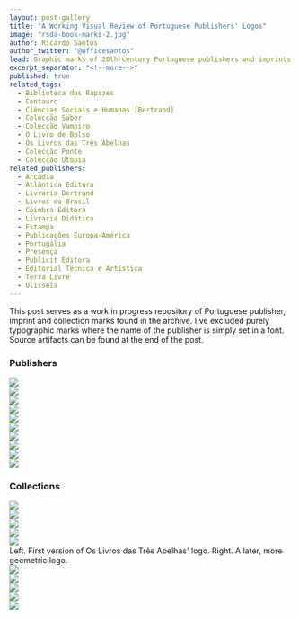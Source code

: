 ```yaml
---
layout: post-gallery
title: "A Working Visual Review of Portuguese Publishers' Logos"
image: "rsda-book-marks-2.jpg"
author: Ricardo Santos
author_twitter: "@officesantos"
lead: Graphic marks of 20th-century Portuguese publishers and imprints.
excerpt_separator: "<!--more-->"
published: true
related_tags:
  - Biblioteca dos Rapazes
  - Centauro
  - Ciências Sociais e Humanas [Bertrand]
  - Colecção Saber
  - Colecção Vampiro
  - O Livro de Bolso
  - Os Livros das Três Abelhas
  - Colecção Ponte
  - Colecção Utopia
related_publishers:
  - Arcádia
  - Atlântica Editora
  - Livraria Bertrand
  - Livros do Brasil
  - Coimbra Editora
  - Livraria Didática
  - Estampa
  - Publicações Europa-América
  - Portugália
  - Presença
  - Publicit Editora
  - Editorial Técnica e Artística
  - Terra Livre
  - Ulisseia
---
```


  <div class="row datum-section post-gallery-body text">
    <div class="col-12 col-sm-3 col-md-2 datum-left-col"></div>
    <div class="col-12 col-sm-9 col-lg-8 col-xl-7">
        <section class="post-text">
            This post serves as a work in progress repository of Portuguese publisher, imprint and collection marks found in the archive. I've excluded purely typographic marks where the name of the publisher is simply set in a font. Source artifacts can be found at the end of the post.
        </section>
    </div>

  </div>

  <div class="row datum-section post-gallery-body grid">

<div class="col-12 col-sm-3 col-md-2 datum-left-col"></div>
<div class="col-12 col-sm-9"><h3 class="post-text-title">Publishers</h3></div>

<div class="col-12 col-sm-6 col-md-4">

<a href="/images/blog_posts/publishers-logos/arcadia.jpg" data-fancybox="post-gallery" >
<img class="grid-post-img" src="/images/blog_posts/publishers-logos/arcadia.jpg">
</a>
</div>

<div class="col-12 col-sm-6 col-md-4">
<a href="/images/blog_posts/publishers-logos/bertrand.jpg" data-fancybox="post-gallery" >
<img class="grid-post-img" src="/images/blog_posts/publishers-logos/bertrand.jpg">
</a>
</div>

<div class="col-12 col-sm-6 col-md-4">
<a href="/images/blog_posts/publishers-logos/livraria-didatica.jpg" data-fancybox="post-gallery" >
<img class="grid-post-img" src="/images/blog_posts/publishers-logos/livraria-didatica.jpg">
</a>
</div>

<div class="col-12 col-sm-6 col-md-4">
<a href="/images/blog_posts/publishers-logos/estampa.jpg" data-fancybox="post-gallery" >
<img class="grid-post-img" src="/images/blog_posts/publishers-logos/estampa.jpg">
</a>
</div>

<div class="col-12 col-sm-6 col-md-4">
<a href="/images/blog_posts/publishers-logos/europa-america.jpg" data-fancybox="post-gallery" >
<img class="grid-post-img" src="/images/blog_posts/publishers-logos/europa-america.jpg">
</a>
</div>

<div class="col-12 col-sm-6 col-md-4">
<a href="/images/blog_posts/publishers-logos/presenca.jpg" data-fancybox="post-gallery" >
<img class="grid-post-img" src="/images/blog_posts/publishers-logos/presenca.jpg">
</a>
</div>

<div class="col-12 col-sm-6 col-md-4">
<a href="/images/blog_posts/publishers-logos/publicit.jpg" data-fancybox="post-gallery" >
<img class="grid-post-img" src="/images/blog_posts/publishers-logos/publicit.jpg">
</a>
</div>

<div class="col-12 col-sm-6 col-md-4">
<a href="/images/blog_posts/publishers-logos/eta.jpg" data-fancybox="post-gallery" >
<img class="grid-post-img" src="/images/blog_posts/publishers-logos/eta.jpg">
</a>
</div>

<div class="col-12 col-sm-6 col-md-4">
<a href="/images/blog_posts/publishers-logos/terra-livre.jpg" data-fancybox="post-gallery" >
<img class="grid-post-img" src="/images/blog_posts/publishers-logos/terra-livre.jpg">
</a>
</div>

<div class="col-12 col-sm-6 col-md-4">
<a href="/images/blog_posts/publishers-logos/ulisseia.jpg" data-fancybox="post-gallery" >
<img class="grid-post-img" src="/images/blog_posts/publishers-logos/ulisseia.jpg">
</a>
</div>

<div class="col-12 col-sm-3 col-md-2 datum-left-col"></div>
<div class="col-12 col-sm-9"><h3 class="post-text-title">Collections</h3></div>

<div class="col-12 col-sm-6 col-md-4">
<a href="/images/blog_posts/publishers-logos/portugalia-biblioteca-dos-rapazes.jpg" data-fancybox="post-gallery" >
<img class="grid-post-img" src="/images/blog_posts/publishers-logos/portugalia-biblioteca-dos-rapazes.jpg">
</a>
</div>

<div class="col-12 col-sm-6 col-md-4">
<a href="/images/blog_posts/publishers-logos/centauro.jpg" data-fancybox="post-gallery" >
<img class="grid-post-img" src="/images/blog_posts/publishers-logos/centauro.jpg">
</a>
</div>

<div class="col-12 col-sm-6 col-md-4">
<a href="/images/blog_posts/publishers-logos/bertrand-ciencias-sociais.jpg" data-fancybox="post-gallery" >
<img class="grid-post-img" src="/images/blog_posts/publishers-logos/bertrand-ciencias-sociais.jpg">
</a>
</div>

<div class="col-12"></div>

<div class="col-12 col-sm-6">
<a href="/images/blog_posts/publishers-logos/tres-abelhas-slanted.jpg" data-fancybox="post-gallery" >
<img class="grid-post-img" src="/images/blog_posts/publishers-logos/tres-abelhas-slanted.jpg">
</a>
</div>

<div class="col-12 col-sm-6">
<a href="/images/blog_posts/publishers-logos/tres-abelhas.jpg" data-fancybox="post-gallery" >
<img class="grid-post-img" src="/images/blog_posts/publishers-logos/tres-abelhas.jpg">
</a>
</div>

<div class="col-12">
<div class="caption detached">
     Left. First version of Os Livros das Três Abelhas' logo. Right. A later, more geometric logo.
</div>
</div>

<div class="col-12 col-sm-6 col-md-4">
<a href="/images/blog_posts/publishers-logos/civilizacao-ponte.jpg" data-fancybox="post-gallery" >
<img class="grid-post-img" src="/images/blog_posts/publishers-logos/civilizacao-ponte.jpg">
</a>
</div>

<div class="col-12 col-sm-6 col-md-4">
<a href="/images/blog_posts/publishers-logos/colecao-saber.jpg" data-fancybox="post-gallery" >
<img class="grid-post-img" src="/images/blog_posts/publishers-logos/colecao-saber.jpg">
</a>
</div>

<div class="col-12 col-sm-6 col-md-4">
<a href="/images/blog_posts/publishers-logos/vampiro.jpg" data-fancybox="post-gallery" >
<img class="grid-post-img" src="/images/blog_posts/publishers-logos/vampiro.jpg">
</a>
</div>

<div class="col-12 col-sm-6 col-md-4">
<a href="/images/blog_posts/publishers-logos/portugalia-o-livro-de-bolso.jpg" data-fancybox="post-gallery" >
<img class="grid-post-img" src="/images/blog_posts/publishers-logos/portugalia-o-livro-de-bolso.jpg">
</a>
</div>

<div class="col-12 col-sm-6 col-md-4">
<a href="/images/blog_posts/publishers-logos/utopia.jpg" data-fancybox="post-gallery" >
<img class="grid-post-img" src="/images/blog_posts/publishers-logos/utopia.jpg">
</a>
</div>

</div>
